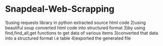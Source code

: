 # Snapdeal-Web-Scrapping
1)using requests library in python extracted source html code
2)using beautiful soup converted html code into structured format
3)by using find,find_all,get functions to get data of various items
3)converted that data into a structured format i.e table
4)exported the generated file
